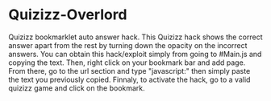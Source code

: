 # Quizizz-Overlord
Quizizz bookmarklet auto answer hack. 
This Quizizz hack shows the correct answer apart from the rest by turning down the opacity on the incorrect answers.
You can obtain this hack/exploit simply from going to #Main.js and copying the text.
Then, right click on your bookmark bar and add page.
From there, go to the url section and type "javascript:" then simply paste the text you previously copied. 
Finnaly, to activate the hack, go to a valid quizizz game and click on the bookmark. 
